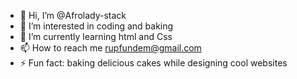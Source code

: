 - 👋 Hi, I’m @Afrolady-stack
- 👀 I’m interested in coding and baking 
- 🌱 I’m currently learning html and Css
- 📫 How to reach me rupfundem@gmail.com 
- ⚡ Fun fact: baking delicious cakes while designing cool websites
  

<!---
Afrolady-stack/Afrolady-stack is a ✨ special ✨ repository because its `README.md` (this file) appears on your GitHub profile.
You can click the Preview link to take a look at your changes.
--->
